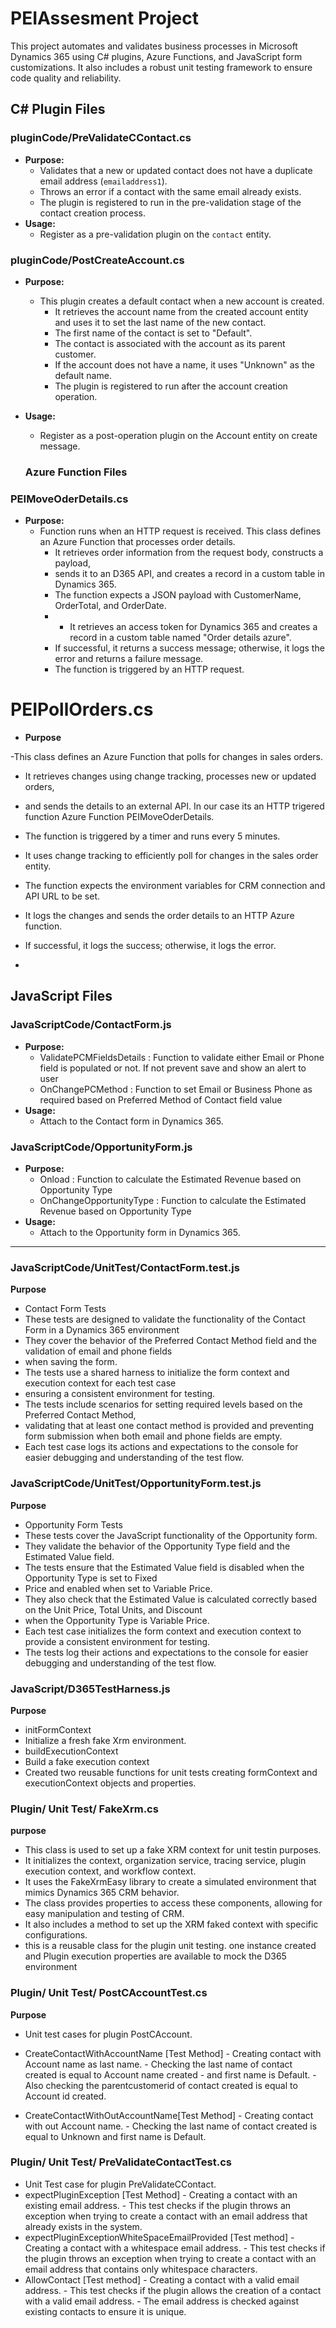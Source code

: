 # PEIAssesment Project

This project automates and validates business processes in Microsoft Dynamics 365 using C# plugins, Azure Functions, and JavaScript form customizations. It also includes a robust unit testing framework to ensure code quality and reliability.

## C# Plugin Files

### pluginCode/PreValidateCContact.cs

- **Purpose:**
  - Validates that a new or updated contact does not have a duplicate email address (`emailaddress1`).
  - Throws an error if a contact with the same email already exists.
  - The plugin is registered to run in the pre-validation stage of the contact creation process.
- **Usage:**
  - Register as a pre-validation plugin on the `contact` entity.

### pluginCode/PostCreateAccount.cs

- **Purpose:**
  - This plugin creates a default contact when a new account is created.
    - It retrieves the account name from the created account entity and uses it to set the last name of the new contact.
    - The first name of the contact is set to "Default".
    - The contact is associated with the account as its parent customer.
    - If the account does not have a name, it uses "Unknown" as the default name.
    - The plugin is registered to run after the account creation operation.
- **Usage:**

  - Register as a post-operation plugin on the Account entity on create message.

  ### Azure Function Files

### PEIMoveOderDetails.cs

- **Purpose:**
  - Function runs when an HTTP request is received.
    This class defines an Azure Function that processes order details.
    - It retrieves order information from the request body, constructs a payload,
    - sends it to an D365 API, and creates a record in a custom table in Dynamics 365.
    - The function expects a JSON payload with CustomerName, OrderTotal, and OrderDate.
    - - It retrieves an access token for Dynamics 365 and creates a record in a custom table named "Order details azure".
    - If successful, it returns a success message; otherwise, it logs the error and returns a failure message.
    - The function is triggered by an HTTP request.

# PEIPollOrders.cs

- **Purpose**

-This class defines an Azure Function that polls for changes in sales orders.

- It retrieves changes using change tracking, processes new or updated orders,
- and sends the details to an external API. In our case its an HTTP trigered function Azure Function PEIMoveOderDetails.
- The function is triggered by a timer and runs every 5 minutes.
- It uses change tracking to efficiently poll for changes in the sales order entity.
- The function expects the environment variables for CRM connection and API URL to be set.
- It logs the changes and sends the order details to an HTTP Azure function.
- If successful, it logs the success; otherwise, it logs the error.

-

## JavaScript Files

### JavaScriptCode/ContactForm.js

- **Purpose:**
  - ValidatePCMFieldsDetails : Function to validate either Email or Phone field is populated or not. If not prevent save and show an alert to user
  - OnChangePCMethod : Function to set Email or Business Phone as required based on Preferred Method of Contact field value
- **Usage:**
  - Attach to the Contact form in Dynamics 365.

### JavaScriptCode/OpportunityForm.js

- **Purpose:**
  - Onload : Function to calculate the Estimated Revenue based on Opportunity Type
  - OnChangeOpportunityType : Function to calculate the Estimated Revenue based on Opportunity Type
- **Usage:**
  - Attach to the Opportunity form in Dynamics 365.

---

### JavaScriptCode/UnitTest/ContactForm.test.js

**Purpose**

- Contact Form Tests
- These tests are designed to validate the functionality of the Contact Form in a Dynamics 365 environment
- They cover the behavior of the Preferred Contact Method field and the validation of email and phone fields
- when saving the form.
- The tests use a shared harness to initialize the form context and execution context for each test case
- ensuring a consistent environment for testing.
- The tests include scenarios for setting required levels based on the Preferred Contact Method,
- validating that at least one contact method is provided and preventing form submission when both email and phone fields are empty.
- Each test case logs its actions and expectations to the console for easier debugging and understanding of the test flow.

### JavaScriptCode/UnitTest/OpportunityForm.test.js

**Purpose**

- Opportunity Form Tests
- These tests cover the JavaScript functionality of the Opportunity form.
- They validate the behavior of the Opportunity Type field and the Estimated Value field.
- The tests ensure that the Estimated Value field is disabled when the Opportunity Type is set to Fixed
- Price and enabled when set to Variable Price.
- They also check that the Estimated Value is calculated correctly based on the Unit Price, Total Units, and Discount
- when the Opportunity Type is Variable Price.
- Each test case initializes the form context and execution context to provide a consistent environment for testing.
- The tests log their actions and expectations to the console for easier debugging and understanding of the test flow.

### JavaScript/D365TestHarness.js

**Purpose**

- initFormContext
- Initialize a fresh fake Xrm environment.
- buildExecutionContext
- Build a fake execution context
- Created two reusable functions for unit tests creating formContext and executionContext objects and properties.

### Plugin/ Unit Test/ FakeXrm.cs

**purpose**

- This class is used to set up a fake XRM context for unit testin purposes.
- It initializes the context, organization service, tracing service, plugin execution context, and workflow context.
- It uses the FakeXrmEasy library to create a simulated environment that mimics Dynamics 365 CRM behavior.
- The class provides properties to access these components, allowing for easy manipulation and testing of CRM.
- It also includes a method to set up the XRM faked context with specific configurations.
- this is a reusable class for the plugin unit testing. one instance created and Plugin execution properties are available to mock the D365 environment

### Plugin/ Unit Test/ PostCAccountTest.cs

**Purpose**

- Unit test cases for plugin PostCAccount.
- CreateContactWithAccountName [Test Method] - Creating contact with Account name as last name. - Checking the last name of contact created is equal to Account name created - and first name is Default. - Also checking the parentcustomerid of contact created is equal to Account id created.

- CreateContactWithOutAccountName[Test Method] - Creating contact with out Account name. - Checking the last name of contact created is equal to Unknown and first name is Default.

### Plugin/ Unit Test/ PreValidateContactTest.cs

- Unit Test case for plugin PreValidateCContact.
- expectPluginException [Test Method] - Creating a contact with an existing email address. - This test checks if the plugin throws an exception when trying to create a contact with an email address that already exists in the system.
- expectPluginExceptionWhiteSpaceEmailProvided [Test method] - Creating a contact with a whitespace email address. - This test checks if the plugin throws an exception when trying to create a contact with an email address that contains only whitespace characters.
- AllowContact [Test method] - Creating a contact with a valid email address. - This test checks if the plugin allows the creation of a contact with a valid email address. - The email address is checked against existing contacts to ensure it is unique.
